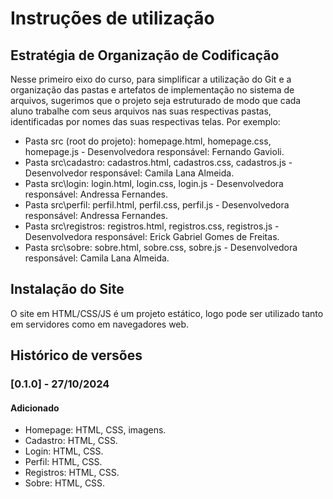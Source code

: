 # Instruções de utilização

## Estratégia de Organização de Codificação 

Nesse primeiro eixo do curso, para simplificar a utilização do Git e a organização das pastas e artefatos de implementação no sistema de arquivos, sugerimos que o projeto seja estruturado de modo que cada aluno trabalhe com seus arquivos nas suas respectivas pastas, identificadas por nomes das suas respectivas telas. Por exemplo:
- Pasta src (root do projeto): homepage.html, homepage.css, homepage.js - Desenvolvedora responsável: Fernando Gavioli.
- Pasta src\cadastro: cadastros.html, cadastros.css, cadastros.js - Desenvolvedor responsável: Camila Lana Almeida.
- Pasta src\login: login.html, login.css, login.js  - Desenvolvedora responsável: Andressa Fernandes.
- Pasta src\perfil: perfil.html, perfil.css, perfil.js  - Desenvolvedora responsável: Andressa Fernandes.
- Pasta src\registros: registros.html, registros.css, registros.js  - Desenvolvedora responsável: Erick Gabriel Gomes de Freitas.
- Pasta src\sobre: sobre.html, sobre.css, sobre.js  - Desenvolvedora responsável: Camila Lana Almeida.


## Instalação do Site

O site em HTML/CSS/JS é um projeto estático, logo pode ser utilizado tanto em servidores como em navegadores web.

## Histórico de versões

### [0.1.0] - 27/10/2024
#### Adicionado
- Homepage: HTML, CSS, imagens.
- Cadastro: HTML, CSS.
- Login: HTML, CSS.
- Perfil: HTML, CSS.
- Registros: HTML, CSS.
- Sobre: HTML, CSS.
